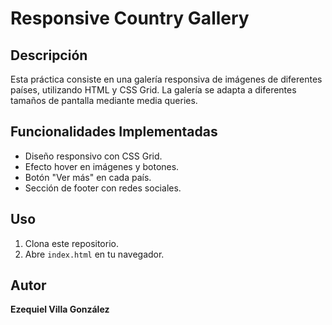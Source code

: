 # Responsive Country Gallery

## Descripción
Esta práctica consiste en una galería responsiva de imágenes de diferentes países, utilizando HTML y CSS Grid. La galería se adapta a diferentes tamaños de pantalla mediante media queries.

## Funcionalidades Implementadas
- Diseño responsivo con CSS Grid.
- Efecto hover en imágenes y botones.
- Botón "Ver más" en cada país.
- Sección de footer con redes sociales.

## Uso
1. Clona este repositorio.
2. Abre `index.html` en tu navegador.

## Autor
**Ezequiel Villa González**
